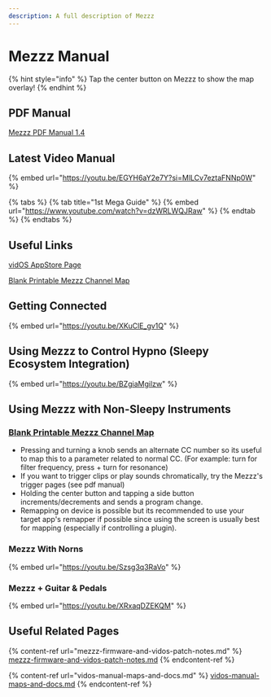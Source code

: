 ```yaml
---
description: A full description of Mezzz
---
```


# Mezzz Manual

{% hint style="info" %}
Tap the center button on Mezzz to show the map overlay!
{% endhint %}

## PDF Manual

[Mezzz PDF Manual 1.4](https://www.dropbox.com/scl/fi/lnbu7nvizg67lt33c3rl4/MezzzManualV1.4.pdf?rlkey=lcjhh2zhxxlnudxayur86amof\&dl=1)

## Latest Video Manual

{% embed url="https://youtu.be/EGYH6aY2e7Y?si=MlLCv7eztaFNNp0W" %}

{% tabs %}
{% tab title="1st Mega Guide" %}
{% embed url="https://www.youtube.com/watch?v=dzWRLWQJRaw" %}
{% endtab %}
{% endtabs %}

## Useful Links

[vidOS AppStore Page](https://apps.apple.com/us/app/sleepy-vidos/id6448588001)

[Blank Printable Mezzz Channel Map](https://www.dropbox.com/scl/fi/zgb29pcgrdwez79pgohym/Blank-Mezz-Map-100.jpg?rlkey=xgkmfuxt9h8lsg38efbpc5j5b\&dl=1)

## Getting Connected&#x20;

{% embed url="https://youtu.be/XKuClE_gv1Q" %}

## Using Mezzz to Control Hypno (Sleepy Ecosystem Integration)

{% embed url="https://youtu.be/BZgiaMgilzw" %}

## Using Mezzz with Non-Sleepy Instruments

### [Blank Printable Mezzz Channel Map](https://www.dropbox.com/scl/fi/zgb29pcgrdwez79pgohym/Blank-Mezz-Map-100.jpg?rlkey=xgkmfuxt9h8lsg38efbpc5j5b\&dl=1)

* Pressing and turning a knob sends an alternate CC number so its useful to map this to a parameter related to normal CC. (For example: turn for filter frequency, press + turn for resonance)
* If you want to trigger clips or play sounds chromatically, try the Mezzz's trigger pages (see pdf manual)
* Holding the center button and tapping a side button increments/decrements and sends a program change.
* Remapping on device is possible but its recommended to use your target app's remapper if possible since using the screen is usually best for mapping (especially if controlling a plugin).

### Mezzz With Norns

{% embed url="https://youtu.be/Szsg3q3RaVo" %}

### Mezzz + Guitar & Pedals

{% embed url="https://youtu.be/XRxaqDZEKQM" %}

## Useful Related Pages

{% content-ref url="mezzz-firmware-and-vidos-patch-notes.md" %}
[mezzz-firmware-and-vidos-patch-notes.md](mezzz-firmware-and-vidos-patch-notes.md)
{% endcontent-ref %}

{% content-ref url="vidos-manual-maps-and-docs.md" %}
[vidos-manual-maps-and-docs.md](vidos-manual-maps-and-docs.md)
{% endcontent-ref %}

